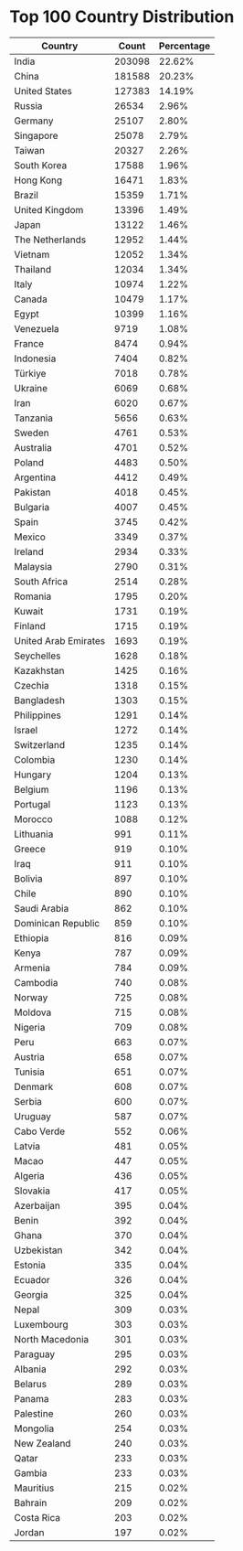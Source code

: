 # Top 100 Country Distribution
| Country | Count | Percentage |
|----|----|----|
| India | 203098 | 22.62% |
| China | 181588 | 20.23% |
| United States | 127383 | 14.19% |
| Russia | 26534 | 2.96% |
| Germany | 25107 | 2.80% |
| Singapore | 25078 | 2.79% |
| Taiwan | 20327 | 2.26% |
| South Korea | 17588 | 1.96% |
| Hong Kong | 16471 | 1.83% |
| Brazil | 15359 | 1.71% |
| United Kingdom | 13396 | 1.49% |
| Japan | 13122 | 1.46% |
| The Netherlands | 12952 | 1.44% |
| Vietnam | 12052 | 1.34% |
| Thailand | 12034 | 1.34% |
| Italy | 10974 | 1.22% |
| Canada | 10479 | 1.17% |
| Egypt | 10399 | 1.16% |
| Venezuela | 9719 | 1.08% |
| France | 8474 | 0.94% |
| Indonesia | 7404 | 0.82% |
| Türkiye | 7018 | 0.78% |
| Ukraine | 6069 | 0.68% |
| Iran | 6020 | 0.67% |
| Tanzania | 5656 | 0.63% |
| Sweden | 4761 | 0.53% |
| Australia | 4701 | 0.52% |
| Poland | 4483 | 0.50% |
| Argentina | 4412 | 0.49% |
| Pakistan | 4018 | 0.45% |
| Bulgaria | 4007 | 0.45% |
| Spain | 3745 | 0.42% |
| Mexico | 3349 | 0.37% |
| Ireland | 2934 | 0.33% |
| Malaysia | 2790 | 0.31% |
| South Africa | 2514 | 0.28% |
| Romania | 1795 | 0.20% |
| Kuwait | 1731 | 0.19% |
| Finland | 1715 | 0.19% |
| United Arab Emirates | 1693 | 0.19% |
| Seychelles | 1628 | 0.18% |
| Kazakhstan | 1425 | 0.16% |
| Czechia | 1318 | 0.15% |
| Bangladesh | 1303 | 0.15% |
| Philippines | 1291 | 0.14% |
| Israel | 1272 | 0.14% |
| Switzerland | 1235 | 0.14% |
| Colombia | 1230 | 0.14% |
| Hungary | 1204 | 0.13% |
| Belgium | 1196 | 0.13% |
| Portugal | 1123 | 0.13% |
| Morocco | 1088 | 0.12% |
| Lithuania | 991 | 0.11% |
| Greece | 919 | 0.10% |
| Iraq | 911 | 0.10% |
| Bolivia | 897 | 0.10% |
| Chile | 890 | 0.10% |
| Saudi Arabia | 862 | 0.10% |
| Dominican Republic | 859 | 0.10% |
| Ethiopia | 816 | 0.09% |
| Kenya | 787 | 0.09% |
| Armenia | 784 | 0.09% |
| Cambodia | 740 | 0.08% |
| Norway | 725 | 0.08% |
| Moldova | 715 | 0.08% |
| Nigeria | 709 | 0.08% |
| Peru | 663 | 0.07% |
| Austria | 658 | 0.07% |
| Tunisia | 651 | 0.07% |
| Denmark | 608 | 0.07% |
| Serbia | 600 | 0.07% |
| Uruguay | 587 | 0.07% |
| Cabo Verde | 552 | 0.06% |
| Latvia | 481 | 0.05% |
| Macao | 447 | 0.05% |
| Algeria | 436 | 0.05% |
| Slovakia | 417 | 0.05% |
| Azerbaijan | 395 | 0.04% |
| Benin | 392 | 0.04% |
| Ghana | 370 | 0.04% |
| Uzbekistan | 342 | 0.04% |
| Estonia | 335 | 0.04% |
| Ecuador | 326 | 0.04% |
| Georgia | 325 | 0.04% |
| Nepal | 309 | 0.03% |
| Luxembourg | 303 | 0.03% |
| North Macedonia | 301 | 0.03% |
| Paraguay | 295 | 0.03% |
| Albania | 292 | 0.03% |
| Belarus | 289 | 0.03% |
| Panama | 283 | 0.03% |
| Palestine | 260 | 0.03% |
| Mongolia | 254 | 0.03% |
| New Zealand | 240 | 0.03% |
| Qatar | 233 | 0.03% |
| Gambia | 233 | 0.03% |
| Mauritius | 215 | 0.02% |
| Bahrain | 209 | 0.02% |
| Costa Rica | 203 | 0.02% |
| Jordan | 197 | 0.02% |
